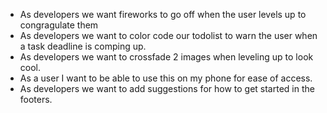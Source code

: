 * As developers we want fireworks to go off when the user levels up to congragulate them
* As developers we want to color code our todolist to warn the user when a task deadline is comping up.
* As developers we want to crossfade 2 images when leveling up to look cool.
* As a user I want to be able to use this on my phone for ease of access.
* As developers we want to add suggestions for how to get started in the footers.